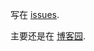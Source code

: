 
写在 [issues](https://github.com/qingmingsang/blog/issues).

主要还是在 [博客园](http://www.cnblogs.com/qingmingsang/).
